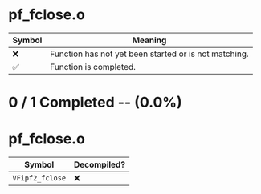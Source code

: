 # pf_fclose.o
| Symbol | Meaning 
| ------------- | ------------- 
| :x: | Function has not yet been started or is not matching. 
| :white_check_mark: | Function is completed. 


# 0 / 1 Completed -- (0.0%)
# pf_fclose.o
| Symbol | Decompiled? |
| ------------- | ------------- |
| `VFipf2_fclose` | :x: |

